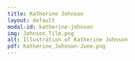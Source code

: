 ```yaml
---
title: Katherine Johnson
layout: default
modal-id: katherine-johnson
img: Johnson_Tile.png
alt: Illustration of Katherine Johnson
pdf: Katherine_Johnson-June.png
---
```


<!-- Write page content below this line -->
